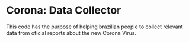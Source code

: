 # Corona: Data Collector
This code has the purpose of helping brazilian people to collect relevant data from oficial reports about the new Corona Virus.
